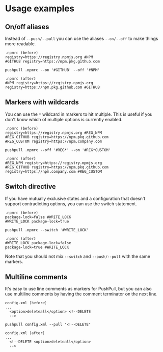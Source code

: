# Usage examples

## On/off aliases
Instead of `--push/--pull` you can use the aliases `--on/--off` to make things more readable.
```
.npmrc (before)
registry=https://registry.npmjs.org #NPM
#GITHUB registry=https://npm.pkg.github.com

pushpull .npmrc --on '#GITHUB' --off '#NPM'

.npmrc (after)
#NPM registry=https://registry.npmjs.org
registry=https://npm.pkg.github.com #GITHUB
```

## Markers with wildcards
You can use the `*` wildcard in markers to hit multiple. This is useful if you don't know which of multiple options is currently enabled.
```
.npmrc (before)
registry=https://registry.npmjs.org #REG_NPM
#REG_GITHUB registry=https://npm.pkg.github.com
#REG_CUSTOM registry=https://npm.company.com

pushpull .npmrc --off '#REG*' --on '#REG*CUSTOM'

.npmrc (after)
#REG_NPM registry=https://registry.npmjs.org
#REG_GITHUB registry=https://npm.pkg.github.com
registry=https://npm.company.com #REG_CUSTOM
```

## Switch directive
If you have mutually exclusive states and a configuration that doesn't support contradicting options, you can use the switch statement.
```
.npmrc (before)
package-lock=false #WRITE_LOCK
#WRITE_LOCK package-lock=true

pushpull .npmrc --switch '#WRITE_LOCK'

.npmrc (after)
#WRITE_LOCK package-lock=false
package-lock=true #WRITE_LOCK
```
Note that you should not mix `--switch` and `--push/--pull` with the same markers.

## Multiline comments
It's easy to use line comments as markers for PushPull, but you can also use multiline comments by having the comment terminator on the next line.
```
config.xml (before)
...
  <option>deleteall</option> <!--DELETE
  -->

pushpull config.xml --pull '<!--DELETE'

config.xml (after)
...
  <!--DELETE <option>deleteall</option>
  -->
```
